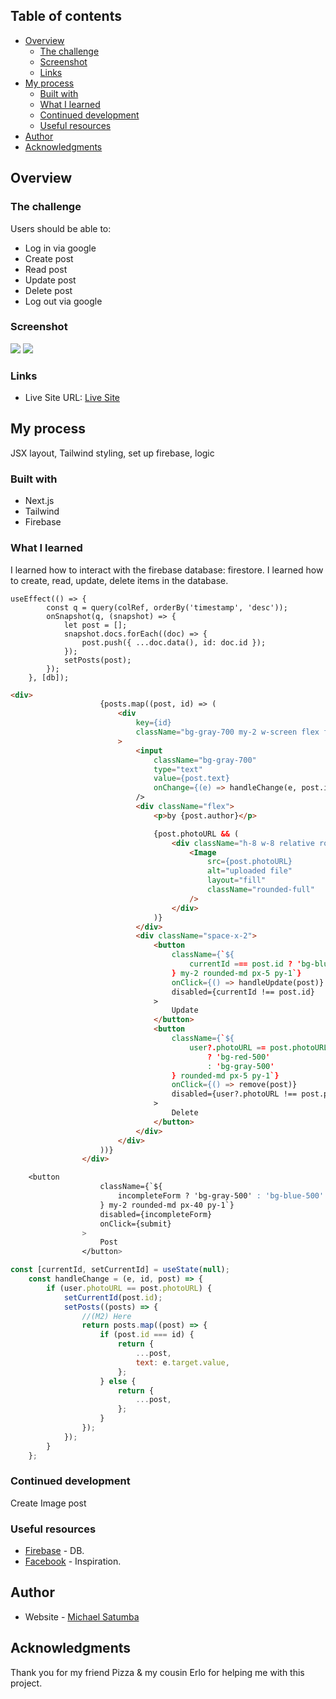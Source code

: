 
## Table of contents

- [Overview](#overview)
  - [The challenge](#the-challenge)
  - [Screenshot](#screenshot)
  - [Links](#links)
- [My process](#my-process)
  - [Built with](#built-with)
  - [What I learned](#what-i-learned)
  - [Continued development](#continued-development)
  - [Useful resources](#useful-resources)
- [Author](#author)
- [Acknowledgments](#acknowledgments)

<!-- **Note: Delete this note and update the table of contents based on what sections you keep.** -->

## Overview

### The challenge

Users should be able to:

- Log in via google
- Create post
- Read post
- Update post
- Delete post
- Log out via google

### Screenshot

![](./screenshot1.png)
![](./screenshot.png)

<!-- Add a screenshot of your solution. The easiest way to do this is to use Firefox to view your project, right-click the page and select "Take a Screenshot". You can choose either a full-height screenshot or a cropped one based on how long the page is. If it's very long, it might be best to crop it.

Alternatively, you can use a tool like [FireShot](https://getfireshot.com/) to take the screenshot. FireShot has a free option, so you don't need to purchase it.

Then crop/optimize/edit your image however you like, add it to your project, and update the file path in the image above. -->

<!-- **Note: Delete this note and the paragraphs above when you add your screenshot. If you prefer not to add a screenshot, feel free to remove this entire section.** -->

### Links

<!-- - Solution URL: [Add solution URL here](https://your-solution-url.com) -->

- Live Site URL: [Live Site](https://family-facebook.vercel.app/)

## My process

JSX layout, Tailwind styling, set up firebase, logic

### Built with

- Next.js
- Tailwind
- Firebase

### What I learned

I learned how to interact with the firebase database: firestore. I learned how to create, read, update, delete items in the database.

```Example
useEffect(() => {
		const q = query(colRef, orderBy('timestamp', 'desc'));
		onSnapshot(q, (snapshot) => {
			let post = [];
			snapshot.docs.forEach((doc) => {
				post.push({ ...doc.data(), id: doc.id });
			});
			setPosts(post);
		});
	}, [db]);
```

<!-- Use this section to recap over some of your major learnings while working through this project. Writing these out and providing code samples of areas you want to highlight is a great way to reinforce your own knowledge. -->

<!-- To see how you can add code snippets, see below: -->

```html
<div>
					{posts.map((post, id) => (
						<div
							key={id}
							className="bg-gray-700 my-2 w-screen flex flex-col items-center"
						>
							<input
								className="bg-gray-700"
								type="text"
								value={post.text}
								onChange={(e) => handleChange(e, post.id, post)}
							/>
							<div className="flex">
								<p>by {post.author}</p>

								{post.photoURL && (
									<div className="h-8 w-8 relative rounded-lg mx-2">
										<Image
											src={post.photoURL}
											alt="uploaded file"
											layout="fill"
											className="rounded-full"
										/>
									</div>
								)}
							</div>
							<div className="space-x-2">
								<button
									className={`${
										currentId === post.id ? 'bg-blue-500' : 'bg-gray-500'
									} my-2 rounded-md px-5 py-1`}
									onClick={() => handleUpdate(post)}
									disabled={currentId !== post.id}
								>
									Update
								</button>
								<button
									className={`${
										user?.photoURL == post.photoURL
											? 'bg-red-500'
											: 'bg-gray-500'
									} rounded-md px-5 py-1`}
									onClick={() => remove(post)}
									disabled={user?.photoURL !== post.photoURL}
								>
									Delete
								</button>
							</div>
						</div>
					))}
				</div>
```

```css
	<button
					className={`${
						incompleteForm ? 'bg-gray-500' : 'bg-blue-500'
					} my-2 rounded-md px-40 py-1`}
					disabled={incompleteForm}
					onClick={submit}
				>
					Post
				</button>
```

```js
const [currentId, setCurrentId] = useState(null);
	const handleChange = (e, id, post) => {
		if (user.photoURL == post.photoURL) {
			setCurrentId(post.id);
			setPosts((posts) => {
				//(M2) Here
				return posts.map((post) => {
					if (post.id === id) {
						return {
							...post,
							text: e.target.value,
						};
					} else {
						return {
							...post,
						};
					}
				});
			});
		}
	};
```

<!-- If you want more help with writing markdown, we'd recommend checking out [The Markdown Guide](https://www.markdownguide.org/) to learn more. -->

<!-- **Note: Delete this note and the content within this section and replace with your own learnings.** -->

### Continued development

<!-- Use this section to outline areas that you want to continue focusing on in future projects. These could be concepts you're still not completely comfortable with or techniques you found useful that you want to refine and perfect. -->

Create Image post

<!-- **Note: Delete this note and the content within this section and replace with your own plans for continued development.** -->

### Useful resources

- [Firebase](https://firebase.google.com/) - DB.
- [Facebook](https://www.facebook.com/) - Inspiration.
<!-- - [Example resource 2](https://www.example.com) - This is an amazing article which helped me finally understand XYZ. I'd recommend it to anyone still learning this concept.

**Note: Delete this note and replace the list above with resources that helped you during the challenge. These could come in handy for anyone viewing your solution or for yourself when you look back on this project in the future.** -->

## Author

- Website - [Michael Satumba](https://mkeport.vercel.app/)
<!-- - Frontend Mentor - [@yourusername](https://www.frontendmentor.io/profile/yourusername)
- Twitter - [@yourusername](https://www.twitter.com/yourusername) -->

<!-- **Note: Delete this note and add/remove/edit lines above based on what links you'd like to share.** -->

## Acknowledgments

<!-- This is where you can give a hat tip to anyone who helped you out on this project. Perhaps you worked in a team or got some inspiration from someone else's solution. This is the perfect place to give them some credit. -->

Thank you for my friend Pizza & my cousin Erlo for helping me with this project.

<!-- **Note: Delete this note and edit this section's content as necessary. If you completed this challenge by yourself, feel free to delete this section entirely.** -->
